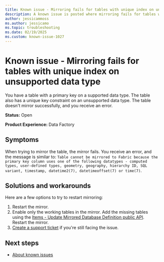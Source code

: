 ```yaml
---
title: Known issue - Mirroring fails for tables with unique index on unsupported data type
description: A known issue is posted where mirroring fails for tables with unique index on unsupported data type.
author: jessicammoss
ms.author: jessicamo
ms.topic: troubleshooting  
ms.date: 02/19/2025
ms.custom: known-issue-1027
---
```


# Known issue - Mirroring fails for tables with unique index on unsupported data type

You have a table with a primary key on a supported data type. The table also has a unique key constraint on an unsupported data type. The table doesn't mirror successfully, and you receive an error.

**Status:** Open

**Product Experience:** Data Factory

## Symptoms

When trying to mirror the table, the mirror fails. You receive an error, and the message is similar to: `Table cannot be mirrored to Fabric because the primary key column uses one of the following datatypes - computed types, user-defined types, geometry, geography, hierarchy ID, SQL variant, timestamp, datetime2(7), datetimeoffset(7) or time(7)`.

## Solutions and workarounds

Here are a few options to try to restart mirroring:

1. Restart the mirror.
1. Enable only the working tables in the mirror. Add the missing tables using the [Items - Update Mirrored Database Definition public API](/rest/api/fabric/mirroreddatabase/items/update-mirrored-database-definition). Restart the mirror.
1. [Create a support ticket](/power-bi/support/create-support-ticket) if you're still facing the issue.

## Next steps

- [About known issues](https://support.fabric.microsoft.com/known-issues)
